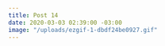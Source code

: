 ```yaml
---
title: Post 14
date: 2020-03-03 02:39:00 -03:00
image: "/uploads/ezgif-1-dbdf24be0927.gif"
---
```


